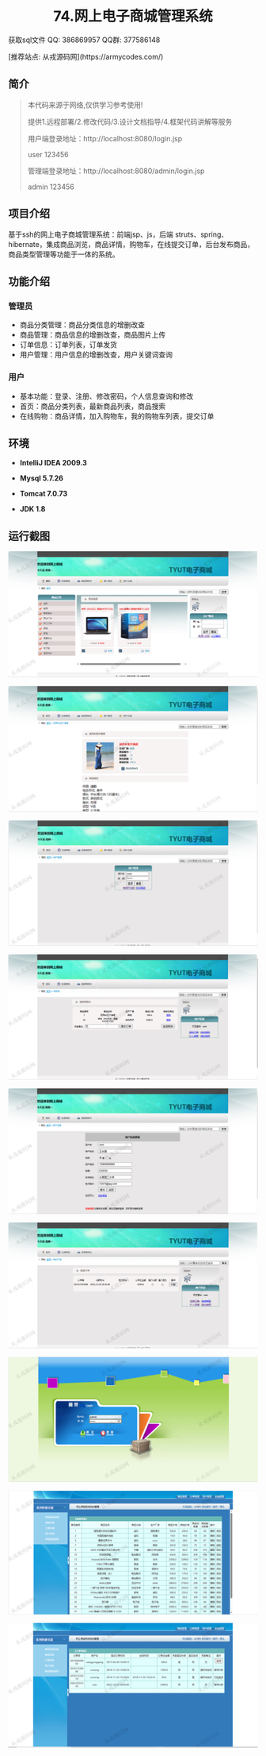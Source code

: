 <p><h1 align="center">74.网上电子商城管理系统</h1></p>

<p> 获取sql文件 QQ: 386869957 QQ群: 377586148 </p>
<p> [推荐站点: 从戎源码网](https://armycodes.com/) </p>

## 简介

> 本代码来源于网络,仅供学习参考使用!
>
> 提供1.远程部署/2.修改代码/3.设计文档指导/4.框架代码讲解等服务
> 
> 用户端登录地址：http://localhost:8080/login.jsp
> 
> user 123456
> 
> 管理端登录地址：http://localhost:8080/admin/login.jsp
> 
> admin 123456
>

## 项目介绍
基于ssh的网上电子商城管理系统：前端jsp、js，后端 struts、spring、hibernate，集成商品浏览，商品详情，购物车，在线提交订单，后台发布商品，商品类型管理等功能于一体的系统。

## 功能介绍

### 管理员

- 商品分类管理：商品分类信息的增删改查
- 商品管理：商品信息的增删改查，商品图片上传
- 订单信息：订单列表，订单发货
- 用户管理：用户信息的增删改查，用户关键词查询

### 用户

- 基本功能：登录、注册、修改密码，个人信息查询和修改
- 首页：商品分类列表，最新商品列表，商品搜索
- 在线购物：商品详情，加入购物车，我的购物车列表，提交订单

## 环境

- <b>IntelliJ IDEA 2009.3</b>

- <b>Mysql 5.7.26</b>

- <b>Tomcat 7.0.73</b>

- <b>JDK 1.8</b>

## 运行截图
![](screenshot/1.png)

![](screenshot/2.png)

![](screenshot/3.png)

![](screenshot/4.png)

![](screenshot/5.png)

![](screenshot/6.png)

![](screenshot/7.png)

![](screenshot/8.png)

![](screenshot/9.png)
